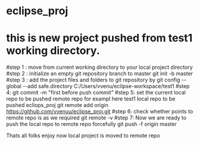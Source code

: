 # eclipse_proj
# this is new project pushed from test1 working directory.
#step 1 : move from current working directory to your local project directory
#step 2 : initialize an empty git repository branch to master 
  git init -b master
#step 3 : add the project files and folders to git repository by 
  git config --global --add safe.directory C:/Users/vvenu/eclipse-workspace/test1
#step 4: git commit -m "first before push commit" 
#step 5: set the current local repo to be pushed remote repo for exampl here test1 local repo to be pushed ecliops_proj
 git remote add origin https://github.com/vvenuu/eclipse_proj.git
#step 6: check whether points to remote repo is as we required
 git remote -v
#step 7: Now we are ready to push the local repo to remote repo forcefully
 git push -f origin master
 
 Thats all folks enjoy now local project is moved to remote repo


